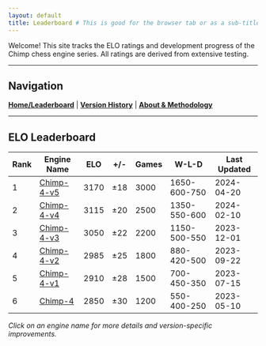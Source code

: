 ```yaml
---
layout: default
title: Leaderboard # This is good for the browser tab or as a sub-title if the theme uses it
---
```


<!-- The theme will already display "ChimpChess Engine Ratings" from _config.yml -->
<!-- So, remove the "# ChimpChess Engine Ratings" heading from here -->

Welcome! This site tracks the ELO ratings and development progress of the Chimp chess engine series. All ratings are derived from extensive testing.

---

## Navigation
[**Home/Leaderboard**](https://quackcoast.github.io/chimp-4) | [**Version History**](version-history.md) | [**About & Methodology**](about.md)

---

## ELO Leaderboard

| Rank | Engine Name         | ELO  | +/- | Games | W-L-D         | Last Updated |
|------|----------------------|------|-----|-------|---------------|--------------|
| 1    | [Chimp-4-v5]()  | 3170 | ±18 | 3000  | 1650-600-750  | 2024-04-20   |
| 2    | [Chimp-4-v4]()  | 3115 | ±20 | 2500  | 1350-550-600  | 2024-02-10   |
| 3    | [Chimp-4-v3]()  | 3050 | ±22 | 2200  | 1150-500-550  | 2023-12-01   |
| 4    | [Chimp-4-v2]()  | 2985 | ±25 | 1800  | 880-420-500   | 2023-09-22   |
| 5    | [Chimp-4-v1]()  | 2910 | ±28 | 1500  | 700-450-350   | 2023-07-15   |
| 6    | [Chimp-4]()      | 2850 | ±30 | 1200  | 550-400-250   | 2023-05-10   |

*Click on an engine name for more details and version-specific improvements.*
